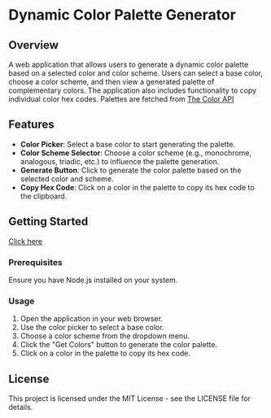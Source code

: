 # Dynamic Color Palette Generator

## Overview

A web application that allows users to generate a dynamic color palette based on a selected color and color scheme. Users can select a base color, choose a color scheme, and then view a generated palette of complementary colors. The application also includes functionality to copy individual color hex codes. Palettes are fetched from [The Color API](https://www.thecolorapi.com/)

## Features

- **Color Picker**: Select a base color to start generating the palette.
- **Color Scheme Selector**: Choose a color scheme (e.g., monochrome, analogous, triadic, etc.) to influence the palette generation.
- **Generate Button**: Click to generate the color palette based on the selected color and scheme.
- **Copy Hex Code**: Click on a color in the palette to copy its hex code to the clipboard.

## Getting Started

[Click here]()

### Prerequisites

Ensure you have Node.js installed on your system.

### Usage

1. Open the application in your web browser.
2. Use the color picker to select a base color.
3. Choose a color scheme from the dropdown menu.
4. Click the "Get Colors" button to generate the color palette.
5. Click on a color in the palette to copy its hex code.

## License

This project is licensed under the MIT License - see the LICENSE file for details.
